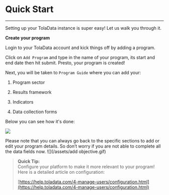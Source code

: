 # **Quick Start**

---

Setting up your TolaData instance is super easy! Let us walk you through it.

**Create your program**

Login to your TolaData account and kick things off by adding a program.

Click on `Add Program` and type in the name of your program, its start and end date then hit submit. Presto, your program is created!

Next, you will be taken to `Program Guide` where you can add your:

1. Program sector

2. Results framework

3. Indicators

4. Data collection forms

Below you can see how it's done:

![](https://lh5.googleusercontent.com/zCVkProukpBUiQR5kgu7jc4bajRu6T1wLunQcXlVPcWdf-hqx5SBjjGrI8oMwjyTawWIaUghBFskvsUOX73hT2VKBDBPNRUOJD4kRG5pCbpjLpnIyuApPWPafMw-7CtPEGV-lFnJ)

Please note that you can always go back to the specific sections to add or edit your program details. So don’t worry if you are not able to complete all the data fields now.
![](/assets/add objective.gif)

> **Quick Tip:**  
> Configure your platform to make it more relevant to your program! Here is a detailed article on configuration:
>
> [https://help.toladata.com/4-manage-users/configuration.html](https://help.toladata.com/4-manage-users/configuration.html)



